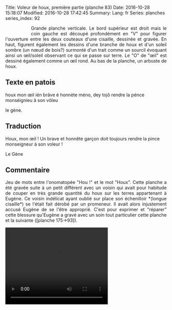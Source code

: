 Title: Voleur de houx, première partie  (planche  83)
Date: 2016-10-28 15:18:07
Modified: 2016-10-28 17:42:45
Summary: 
Lang: fr
Series: planches
series_index: 92


<figure class="image-block" style="float: left;">
  <img alt="" src="{static}/images/planche_83-2.png">
  <figcaption style="max-width: 193px"></figcaption>
</figure>
<p style="text-align:justify;">Grande planche verticale. Le bord supérieur est droit mais le coin gauche est découpé profondément en "V" pour figurer l'ouverture entre les deux couteaux d'une cisaille, dessinée et gravée. En haut, figurent également les dessins d'une branche de houx et d'un soleil sombre (un nœud de bois?) surmonté d'un trait comme un sourcil évoquant ainsi un œil/soleil observant ce qui se passe sur terre. Le "O" de "œil" est dessiné également comme un œil rond. Au bas de la planche, un arbuste de houx.</p>

## Texte en patois
houx mon œil ién brâve é honnète méno, dey tojô rendre la pénce  monséignieu â son vôleu

le gène.


## Traduction
Houx, mon œil ! Un brave et honnête garçon doit toujours rendre la pince monseigneur à son voleur !

Le Gène

## Commentaire
<p style="text-align:justify;">Jeu de mots entre l'onomatopée "Hou !" et le mot "Houx".
Cette planche a été gravée suite à un petit différent avec un voisin qui avait pour habitude de couper en très grande quantité du houx sur les terres appartenant à Eugène. Ce voisin indélicat ayant oublié sur place son échenilloir *(longue cisaille*)  se l'était fait dérobé par un promeneur. Il avait alors injustement accusé Eugène de se l'être approprié. C'est pour exprimer et "réparer" cette blessure qu'Eugène a gravé avec un soin tout particulier cette planche et la suivante ([planche 175->93]).  </p>



<video width="320" height="240" controls>
  <source src="https://d1njpgd0ygatdn.cloudfront.net/video_83.mp4" type="video/mp4">
</video>
